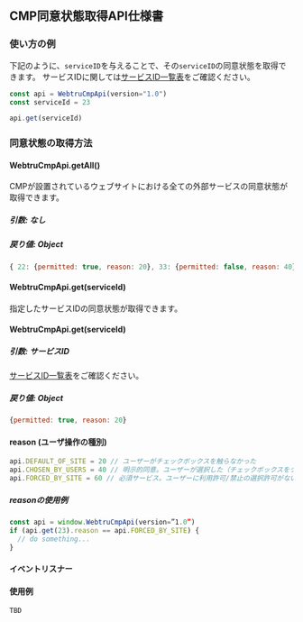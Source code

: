 ## CMP同意状態取得API仕様書

### 使い方の例

下記のように、`serviceID`を与えることで、その`serviceID`の同意状態を取得できます。
サービスIDに関しては[サービスID一覧表](https://docs.google.com/spreadsheets/d/1z_80EI7lN1xcmuCcfgz2EVR3oxGzvcUTEpSks7hsZfI/edit)をご確認ください。

```javascript
const api = WebtruCmpApi(version="1.0")  
const serviceId = 23

api.get(serviceId)
```

### 同意状態の取得方法

#### WebtruCmpApi.getAll()

CMPが設置されているウェブサイトにおける全ての外部サービスの同意状態が取得できます。

##### 引数: なし

##### 戻り値: Object
```javascript
{ 22: {permitted: true, reason: 20}, 33: {permitted: false, reason: 40}, ...}
```

#### WebtruCmpApi.get(serviceId)

指定したサービスIDの同意状態が取得できます。

#### WebtruCmpApi.get(serviceId)

##### 引数: サービスID

[サービスID一覧表](https://docs.google.com/spreadsheets/d/1z_80EI7lN1xcmuCcfgz2EVR3oxGzvcUTEpSks7hsZfI/edit)をご確認ください。

##### 戻り値: Object
```javascript
{permitted: true, reason: 20}
```

#### reason (ユーザ操作の種別)
```javascript
api.DEFAULT_OF_SITE = 20 // ユーザーがチェックボックスを触らなかった
api.CHOSEN_BY_USERS = 40 // 明示的同意。ユーザーが選択した（チェックボックスをクリックして on/off を変えた）
api.FORCED_BY_SITE = 60 // 必須サービス。ユーザーに利用許可/禁止の選択許可がないサービス
```

##### reasonの使用例

```javascript
const api = window.WebtruCmpApi(version=”1.0”)
if (api.get(23).reason == api.FORCED_BY_SITE) {
  // do something...
}
```

#### イベントリスナー

#### 使用例

```javascript
TBD
```

